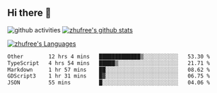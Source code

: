 ## Hi there 👋
![github activities](https://metrics.lecoq.io/zhufree?template=terminal)
[![zhufree's github stats](https://github-readme-stats.vercel.app/api?username=zhufree&show_icons=true&count_private=true)](https://github.com/anuraghazra/github-readme-stats)

[![zhufree's Languages](https://github-readme-stats.vercel.app/api/top-langs/?username=zhufree&layout=compact&langs_count=10)](https://github.com/anuraghazra/github-readme-stats)
<!--START_SECTION:waka-->

```txt
Other        12 hrs 4 mins   █████████████▒░░░░░░░░░░░   53.30 %
TypeScript   4 hrs 54 mins   █████▒░░░░░░░░░░░░░░░░░░░   21.71 %
Markdown     1 hr 57 mins    ██░░░░░░░░░░░░░░░░░░░░░░░   08.62 %
GDScript3    1 hr 31 mins    █▓░░░░░░░░░░░░░░░░░░░░░░░   06.75 %
JSON         55 mins         █░░░░░░░░░░░░░░░░░░░░░░░░   04.06 %
```

<!--END_SECTION:waka-->

<!--
**zhufree/zhufree** is a ✨ _special_ ✨ repository because its `README.md` (this file) appears on your GitHub profile.

Here are some ideas to get you started:

- 🔭 I’m currently working on ...
- 🌱 I’m currently learning ...
- 👯 I’m looking to collaborate on ...
- 🤔 I’m looking for help with ...
- 💬 Ask me about ...
- 📫 How to reach me: ...
- 😄 Pronouns: ...
- ⚡ Fun fact: ...
-->
